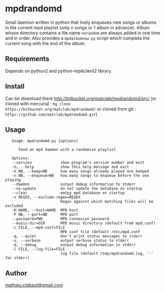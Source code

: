 # mpdrandomd #
Small daemon written in python that lively enqueues new songs or albums in the
current mpd playlist (only n songs or 1 album in advance). Album whose
directory contains a file name `norandom` are always added in one time and in
order.
Also provides a `mpdalbumnow.py` script which complete the current song
with the end of the album.

## Requirements ##

Depends on python2 and python-mpdclient2 library.

## Install ##

Can be download there http://bitbucket.org/matclab/mpdrandomd/src/ (or cloned
with mercurial : `hg clone https://bitbucket.org/matclab/mpdrandomd/` or cloned
from git : `https://github.com/matclab/mpdrandomd.git`)


## Usage ##
```
   Usage: mpdrandomd.py [options]

      Feed an mpd daemon with a randomize playlist

   Options:
   --version             show program's version number and exit
   -h, --help            show this help message and exit
   -k NB, --keep=NB      how many songs already played are keeped
   -n NB, --enqueue=NB   how many songs to enqueue before the one playing
   --daemon              output debug information to stderr
   --no-update           do not update the database on startup
   --clear               emtpy mpd database on startup
   -x REGEX, --exclude-regex=REGEX
                         Regex against which matching files will be excluded
   -H NAME, --host=NAME  MPD host
   -P NB, --port=NB      MPD port
   --password=PWD        MPD connexion password
   --music-dir=DIR       MPD music directory (default from mpd.conf)
   -c FILE, --mpd-conf=FILE
                         MPD conf file (default /etc/mpd.conf
   -q, --quiet           don't print status messages to stderr
   -v, --verbose         output verbose status to stderr
   -d, --debug           output debug information to stderr
   -l FILE, --log-file=FILE
                         log file (default /tmp/mpdrandomd.log, '-' for stderr)
```

## Author ##
mathieu.clabaut@gmail.com
